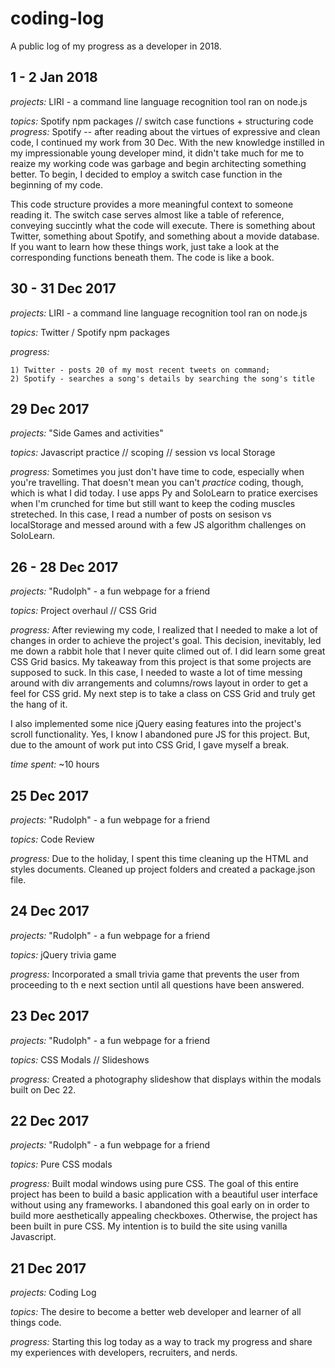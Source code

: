 # coding-log
A public log of my progress as a developer in 2018.

## 1 - 2 Jan 2018
_projects:_ LIRI - a command line language recognition tool ran on node.js

_topics:_ Spotify npm packages // switch case functions + structuring code
_progress:_   Spotify --  after reading about the virtues of expressive and clean code, I continued my work from 30 Dec. With the new knowledge instilled in my impressionable young developer mind, it didn't take much for me to reaize my working code was garbage and begin architecting something better. To begin, I decided to employ a switch case function in the beginning of my code. 

This code structure provides a more meaningful context to someone reading it. The switch case serves almost like a table of reference, conveying succintly what the code will execute. There is something about Twitter, something about Spotify, and something about a movide database. If you want to learn how these things work, just take a look at the corresponding functions beneath them. The code is like a book. 
## 30 - 31 Dec 2017
_projects:_ LIRI - a command line language recognition tool ran on node.js

_topics:_ Twitter / Spotify npm packages 

_progress:_  

	1) Twitter - posts 20 of my most recent tweets on command; 
	2) Spotify - searches a song's details by searching the song's title

## 29 Dec 2017
_projects:_ "Side Games and activities"

_topics:_ Javascript practice // scoping // session vs local Storage 

_progress:_  Sometimes you just don't have time to code, especially when you're travelling. That doesn't mean you can't _practice_ coding, though, which is what I did today. I use apps Py and SoloLearn to pratice exercises when I'm crunched for time but still want to keep the coding muscles streteched. In this case, I read a number of posts on sesison vs localStorage and messed around with a few JS algorithm challenges on SoloLearn. 

## 26 - 28 Dec 2017
_projects:_ "Rudolph" - a fun webpage for a friend 

_topics:_ Project overhaul // CSS Grid

_progress:_ After reviewing my code, I realized that I needed to make a lot of changes in order to achieve the project's goal. This decision, inevitably, led me down a rabbit hole that I never quite climed out of. I did learn some great CSS Grid basics. My takeaway from this project is that some projects are supposed to suck. In this case, I needed to waste a lot of time messing around with div arrangements and columns/rows layout in order to get a feel for CSS grid. My next step is to take a class on CSS Grid and truly get the hang of it.

I also implemented some nice jQuery easing features into the project's scroll functionality. Yes, I know I abandoned pure JS for this project. But, due to the amount of work put into CSS Grid, I gave myself a break. 

_time spent:_ ~10 hours
## 25 Dec 2017
_projects:_ "Rudolph" - a fun webpage for a friend 

_topics:_ Code Review

_progress:_ Due to the holiday, I spent this time cleaning up the HTML and styles documents. Cleaned up project folders and created a package.json file. 


## 24 Dec 2017
_projects:_ "Rudolph" - a fun webpage for a friend 

_topics:_ jQuery trivia game

_progress:_ Incorporated a small trivia game that prevents the user from proceeding to th e next section until all questions have been answered. 

## 23 Dec 2017
_projects:_ "Rudolph" - a fun webpage for a friend 

_topics:_  CSS Modals // Slideshows 

_progress:_ Created a photography slideshow that displays within the modals built on Dec 22. 

## 22 Dec 2017
_projects:_ "Rudolph" - a fun webpage for a friend 

_topics:_ Pure CSS modals

_progress:_ Built modal windows using pure CSS. The goal of this entire project has been to build a basic application with a beautiful user interface without using any frameworks. I abandoned this goal early on in order to build more aesthetically appealing checkboxes. Otherwise, the project has been built in pure CSS. My intention is to build the site using vanilla Javascript.  

## 21 Dec 2017 
_projects:_ Coding Log

_topics:_ The desire to become a better web developer and learner of all things code. 

_progress:_ Starting this log today as a way to track my progress and share my experiences with developers, recruiters, and nerds. 






